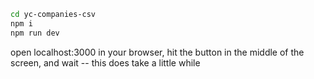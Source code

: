 ```bash
cd yc-companies-csv
npm i
npm run dev
```

open localhost:3000 in your browser, hit the button in the middle of the screen, and wait -- this does take a little while

